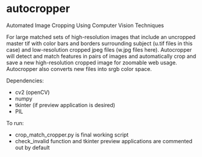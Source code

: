 # autocropper

Automated Image Cropping Using Computer Vision Techniques



For large matched sets of high-resolution images that include an uncropped master tif with color bars and borders surrounding subject (u.tif files in this case) and low-resolution cropped jpeg files (w.jpg files here). Autocropper will detect and match features in pairs of images and automatically crop and save a new high-resolution cropped image for zoomable web usage. Autocropper also converts new files into srgb color space. 



Dependencies:
 - cv2 (openCV)
 - numpy
 - tkinter (if preview application is desired)
 - PIL



To run:
 - crop_match_cropper.py is final working script
 - check_invalid function and tkinter preview applications are commented out by default